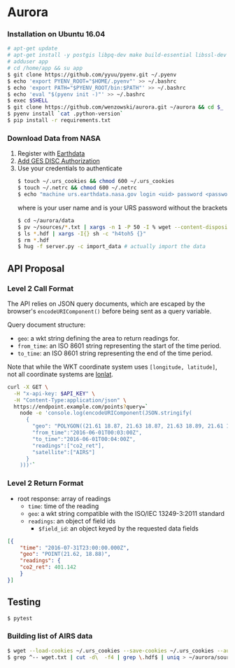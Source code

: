 # Aurora

### Installation on Ubuntu 16.04
```bash
# apt-get update
# apt-get install -y postgis libpq-dev make build-essential libssl-dev zlib1g-dev libbz2-dev libreadline-dev libsqlite3-dev wget curl llvm libncurses5-dev libncursesw5-dev xz-utils
# adduser app
# cd /home/app && su app
$ git clone https://github.com/yyuu/pyenv.git ~/.pyenv
$ echo 'export PYENV_ROOT="$HOME/.pyenv"' >> ~/.bashrc
$ echo 'export PATH="$PYENV_ROOT/bin:$PATH"' >> ~/.bashrc
$ echo 'eval "$(pyenv init -)"' >> ~/.bashrc
$ exec $SHELL
$ git clone https://github.com/wenzowski/aurora.git ~/aurora && cd $_
$ pyenv install `cat .python-version`
$ pip install -r requirements.txt
```

### Download Data from NASA

1.  Register with [Earthdata](https://wiki.earthdata.nasa.gov/display/EL/How+To+Register+With+Earthdata+Login)
2.  [Add GES DISC Authorization](http://disc.sci.gsfc.nasa.gov/registration/authorizing-gesdisc-data-access-in-earthdata_login)
3.  Use your credentials to authenticate
    ```bash
    $ touch ~/.urs_cookies && chmod 600 ~/.urs_cookies
    $ touch ~/.netrc && chmod 600 ~/.netrc
    $ echo "machine urs.earthdata.nasa.gov login <uid> password <password>" >> ~/.netrc
    ```
    where <uid> is your user name and <password> is your URS password without the brackets
    ```bash
    $ cd ~/aurora/data
    $ pv ~/sources/*.txt | xargs -n 1 -P 50 -I % wget --content-disposition --no-check-certificate --load-cookies ~/.urs_cookies --save-cookies ~/.urs_cookies --auth-no-challenge=on --keep-session-cookies --prefer-family=IPv4 -q %
    $ ls *.hdf | xargs -I{} sh -c "h4toh5 {}"
    $ rm *.hdf
    $ hug -f server.py -c import_data # actually import the data
    ```


## API Proposal

### Level 2 Call Format

The API relies on JSON query documents, which are escaped by the browser's
`encodeURIComponent()` before being sent as a query variable.

Query document structure:
- `geo`: a wkt string defining the area to return readings for.
- `from_time`: an ISO 8601 string representing the start of the time period.
- `to_time`: an ISO 8601 string representing the end of the time period.

Note that while the WKT coordinate system uses `[longitude, latitude]`,
not all coordinate systems are [lonlat].

```bash
curl -X GET \
  -H "x-api-key: $API_KEY" \
  -H "Content-Type:application/json" \
  https://endpoint.example.com/points?query=`
    node -e 'console.log(encodeURIComponent(JSON.stringify(
      {
        "geo": "POLYGON((21.61 18.87, 21.63 18.87, 21.63 18.89, 21.61 18.89, 21.61 18.87))",
        "from_time":"2016-06-01T00:03:00Z",
        "to_time":"2016-06-01T00:04:00Z",
        "readings":["co2_ret"],
        "satellite":["AIRS"]
      }
    )))'`
```

### Level 2 Return Format

- root response: array of readings
  - `time`: time of the reading
  - `geo`: a wkt string compatible with the ISO/IEC 13249-3:2011 standard
  - `readings`: an object of field ids
    - `$field_id`: an object keyed by the requested data fields

```json
[{
	"time": "2016-07-31T23:00:00.000Z",
	"geo": "POINT(21.62, 18.88)",
	"readings": {
    "co2_ret": 401.142
	}
}]
```
## Testing

```bash
$ pytest
```

### Building list of AIRS data
```bash
$ wget --load-cookies ~/.urs_cookies --save-cookies ~/.urs_cookies --auth-no-challenge=on --keep-session-cookies -r -c -nH -nd -np -A hdf "http://airsl2.gesdisc.eosdis.nasa.gov/data/Aqua_AIRS_Level2/AIRS2SPC.005/" --spider -o wget.txt
$ grep ^-- wget.txt | cut -d\  -f4 | grep \.hdf$ | uniq > ~/aurora/sources/AIRS2SPCv5.txt
```

[lonlat]: http://www.macwright.org/lonlat/
